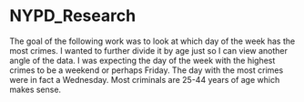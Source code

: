 # NYPD_Research
The goal of the following work was to look at which day of the week has the most crimes. I wanted to further divide it by age just
so I can view another angle of the data.
I was expecting the day of the week with the highest crimes to be a weekend or perhaps Friday. The day with the most crimes were in fact
a Wednesday. Most criminals are 25-44 years of age which makes sense. 
